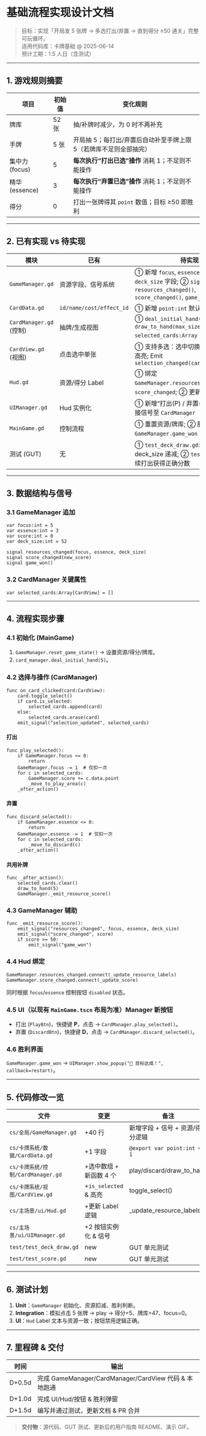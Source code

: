 # 基础流程实现设计文档

> 目标：实现「开局发 5 张牌 → 多选打出/弃置 → 直到得分 ≥50 通关」完整可玩循环。  
> 适用代码库：卡牌基础 @ 2025-06-14  
> 预计工期：1.5 人日（含测试）

---

## 1. 游戏规则摘要
| 项目 | 初始值 | 变化规则 |
| ---- | ------ | -------- |
| 牌库 | 52 张 | 抽/补牌时减少，为 0 时不再补充 |
| 手牌 | 5 张 | 开局抽 5；每打出/弃置后自动补至手牌上限 5（若牌库不足则全部抽完） |
| 集中力 (focus) | 5 | **每次执行“打出已选”操作** 消耗 1；不足则不能操作 |
| 精华 (essence) | 3 | **每次执行“弃置已选”操作** 消耗 1；不足则不能操作 |
| 得分 | 0 | 打出一张牌得其 `point` 数值；目标 ≥50 即胜利 |

---

## 2. 已有实现 vs 待实现
| 模块 | 已有 | 待实现 |
| ---- | ---- | ------- |
| `GameManager.gd` | 资源字段、信号系统 | ① 新增 `focus`, `essence`, `score`, `deck_size` 字段; ② `signal resources_changed()`, `score_changed()`, `game_won()` |
| `CardData.gd` | `id/name/cost/effect_id` | ① 新增 `point:int` 默认 1 |
| `CardManager.gd` (控制) | 抽牌/生成视图 | ① `deal_initial_hand(5)`; ② `draw_to_hand(max_size)`; ③ `selected_cards:Array` 管理多选 |
| `CardView.gd` (视图) | 点击选中单张 | ① 支持多选：选中切换 `is_selected` 并高亮; Emit `selection_changed(card,is_selected)` |
| `Hud.gd` | 资源/得分 Label | ① 绑定 `GameManager.resources_changed`、`score_changed`; ② 更新按钮可用状态 |
| `UIManager.gd` | Hud 实例化 | ① 新增“打出(P) / 弃置(D)”按钮; ② 连接信号至 `CardManager` |
| `MainGame.gd` | 控制流程 | ① 重置资源/牌库; ② 胜利检测：`GameManager.game_won` → 弹窗 |
| 测试 (GUT) | 无 | ① `test_deck_draw.gd`: 抽牌后 deck_size 递减; ② `test_score.gd`: 连续打出获得正确分数 |

---

## 3. 数据结构与信号
### 3.1 GameManager 追加
```gdscript
var focus:int = 5
var essence:int = 3
var score:int = 0
var deck_size:int = 52

signal resources_changed(focus, essence, deck_size)
signal score_changed(new_score)
signal game_won()
```
### 3.2 CardManager 关键属性
```gdscript
var selected_cards:Array[CardView] = []
```

---

## 4. 流程实现步骤
### 4.1 初始化 (MainGame)
1. `GameManager.reset_game_state()` → 设置资源/得分/牌库。  
2. `card_manager.deal_initial_hand(5)`。

### 4.2 选择与操作 (CardManager)
```gdscript
func on_card_clicked(card:CardView):
    card.toggle_select()
    if card.is_selected:
        selected_cards.append(card)
    else:
        selected_cards.erase(card)
    emit_signal("selection_updated", selected_cards)
```

#### 打出
```gdscript
func play_selected():
    if GameManager.focus <= 0:
        return
    GameManager.focus -= 1  # 仅扣一次
    for c in selected_cards:
        GameManager.score += c.data.point
        _move_to_play_area(c)
    _after_action()
```

#### 弃置
```gdscript
func discard_selected():
    if GameManager.essence <= 0:
        return
    GameManager.essence -= 1  # 仅扣一次
    for c in selected_cards:
        _move_to_discard(c)
    _after_action()
```

#### 共用补牌
```gdscript
func _after_action():
    selected_cards.clear()
    draw_to_hand(5)
    GameManager._emit_resource_score()
```

### 4.3 GameManager 辅助
```gdscript
func _emit_resource_score():
    emit_signal("resources_changed", focus, essence, deck_size)
    emit_signal("score_changed", score)
    if score >= 50:
        emit_signal("game_won")
```

### 4.4 Hud 绑定
```gdscript
GameManager.resources_changed.connect(_update_resource_labels)
GameManager.score_changed.connect(_update_score)
```
同时根据 `focus`/`essence` 控制按钮 `disabled` 状态。

### 4.5 UI（以现有 `MainGame.tscn` 布局为准）Manager 新按钮
- 打出 (`PlayBtn`)，快捷键 **P**，点击 → `CardManager.play_selected()`。
- 弃置 (`DiscardBtn`)，快捷键 **D**，点击 → `CardManager.discard_selected()`。

### 4.6 胜利界面
`GameManager.game_won` → `UIManager.show_popup("🎉 目标达成！", callback=restart)`。

---

## 5. 代码修改一览
| 文件 | 变更 | 备注 |
| ---- | ---- | ---- |
| `cs/全局/GameManager.gd` | +40 行 | 新增字段 + 信号 + 资源/得分逻辑 |
| `cs/卡牌系统/数据/CardData.gd` | +1 字段 | `@export var point:int = 1` |
| `cs/卡牌系统/控制/CardManager.gd` | +选中数组 + 新函数 4 个 | play/discard/draw_to_hand |
| `cs/卡牌系统/视图/CardView.gd` | +`is_selected` & 高亮 | toggle_select() |
| `cs/主场景/ui/Hud.gd` | +更新 Label 逻辑 | _update_resource_labels |
| `cs/主场景/ui/UIManager.gd` | +2 按钮实例化 & 信号 | |
| `test/test_deck_draw.gd` | new | GUT 单元测试 |
| `test/test_score.gd` | new | GUT 单元测试 |

---

## 6. 测试计划
1. **Unit**：`GameManager` 初始化、资源扣减、胜利判断。  
2. **Integration**：模拟点击 5 张牌 → play → 得分=5、牌库=47、focus=0。  
3. **UI**：`Hud` Label 文本与资源一致；按钮禁用逻辑正确。  

---

## 7. 里程碑 & 交付
| 时间 | 输出 |
| ---- | ---- |
| D+0.5d | 完成 GameManager/CardManager/CardView 代码 & 本地跑通 |
| D+1.0d | 完成 UI/Hud/按钮 & 胜利弹窗 |
| D+1.5d | 编写并通过测试，更新文档 & PR 合并 |

> **交付物**：源代码、GUT 测试、更新后的用户指南 README、演示 GIF。
